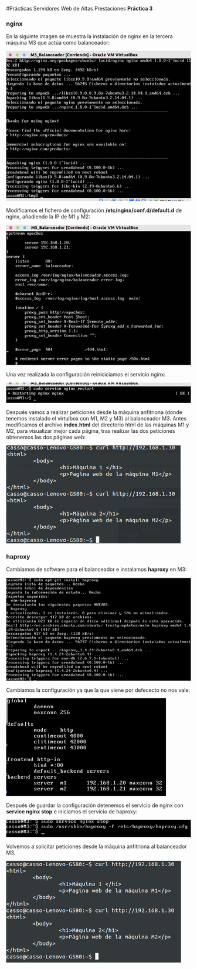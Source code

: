 #Prácticas Servidores Web de Altas Prestaciones
**Práctica 3**

### nginx 
En la siguinte imagen se muestra la instalación de nginx en la tercera máquina M3 que actúa como balanceador:  

![imagen](https://github.com/jimcase/swap15-16/blob/master/Practica3/images/image1.png)

Modificamos el fichero de configuración **/etc/nginx/conf.d/default.d** de nginx, añadiendo la IP de M1 y M2:


![imagen](https://github.com/jimcase/swap15-16/blob/master/Practica3/images/image2.png)

Una vez realizada la configuración reiniciciamos el servicio nginx:


![imagen](https://github.com/jimcase/swap15-16/blob/master/Practica3/images/image3.png)

Después vamos a realizar peticiones desde la máquina anfitriona (donde tenemos instalado el virtulbox con M1, M2 y M3) al balanceador M3.
Antes modificamos el archivo **index.html** del directorio html de las máquinas M1 y M2, para visualizar mejor cada página, tras realizar las dos peticiones obtenemos las dos páginas web:


![imagen](https://github.com/jimcase/swap15-16/blob/master/Practica3/images/image4.png)

### haproxy 
Cambiamos de software para el balanceador e instalamos **haproxy** en M3:


![imagen](https://github.com/jimcase/swap15-16/blob/master/Practica3/images/image5.png)

Cambiamos la configuración ya que la que viene por defececto no nos vale:


![imagen](https://github.com/jimcase/swap15-16/blob/master/Practica3/images/image6.png)

Después de guardar la configuración detenemos el servicio de nginx con **service nginx stop** e iniciamos el servicio de haproxy:


![imagen](https://github.com/jimcase/swap15-16/blob/master/Practica3/images/image7.png)

Volvemos a solicitar peticiones desde la máquina anfitriona al balanceador M3.


![imagen](https://github.com/jimcase/swap15-16/blob/master/Practica3/images/image8.png)



